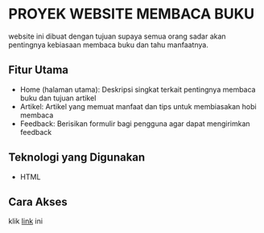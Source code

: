 # PROYEK WEBSITE MEMBACA BUKU
website ini dibuat dengan tujuan supaya semua orang sadar akan pentingnya kebiasaan membaca buku dan tahu manfaatnya.

## Fitur Utama
- Home (halaman utama): Deskripsi singkat terkait pentingnya membaca buku dan tujuan artikel
- Artikel: Artikel yang memuat manfaat dan tips untuk membiasakan hobi membaca
- Feedback: Berisikan formulir bagi pengguna agar dapat mengirimkan feedback

## Teknologi yang Digunakan
- HTML

## Cara Akses
klik [link](https://alifafitra.github.io/L0124036_AlifaFitraFaiha_LearningLabs/) ini